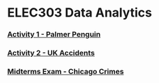 # ELEC303 Data Analytics 

### [Activity 1 - Palmer Penguin](https://github.com/Gerald0225/ELEC03_ACTIVITIES/blob/main/ELEC03-3C/PRIO/activity1.ipynb) 
### [Activity 2 - UK Accidents](https://github.com/Gerald0225/ELEC03_ACTIVITIES/blob/main/ELEC03-3C/PRIO/activity2.ipynb) 
### [Midterms Exam - Chicago Crimes](https://github.com/Gerald0225/ELEC03_ACTIVITIES/blob/main/ELEC03-3C/PRIO/midterms_exam.ipynb) 



